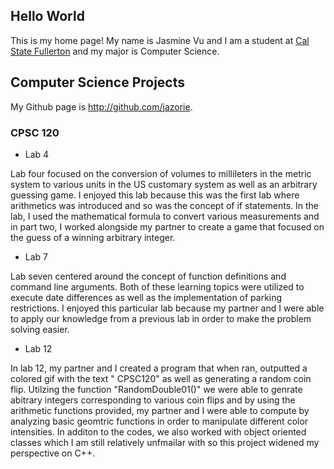 ## Hello World

This is my home page! My name is Jasmine Vu and I am a student at [Cal State Fullerton](http:/ww.fullerton.edu) and my major is Computer Science.

## Computer Science Projects 

My Github page is http://github.com/jazorie.

### CPSC 120

* Lab 4

Lab four focused on the conversion of volumes to millileters in the metric system to various units in the US customary system as well as an arbitrary guessing game. I enjoyed this lab because this was the first lab where arithmetics was introduced and so was the concept of if statements. In the lab, I used the mathematical formula to convert various measurements and in part two, I worked alongside my partner to create a game that focused on the guess of a winning arbitrary integer. 

* Lab 7

Lab seven centered around the concept of function definitions and command line arguments. Both of these learning topics were utilized to execute date differences as well as the implementation of parking restrictions. I enjoyed this particular lab because my partner and I were able to apply our knowledge from a previous lab in order to make the problem solving easier. 

* Lab 12

In lab 12, my partner and I created a program that when ran, outputted a colored gif with the text " CPSC120" as well as generating a random coin flip. Utilzing the function "RandomDouble01()" we were able to genrate abitrary integers corresponding to various coin flips and by using the arithmetic functions provided, my partner and I were able to compute by analyzing basic geomtric functions in order to manipulate different color intensities. In additon to the codes, we also worked with object oriented classes which I am still relatively unfmailar with so this project widened my perspective on C++.

